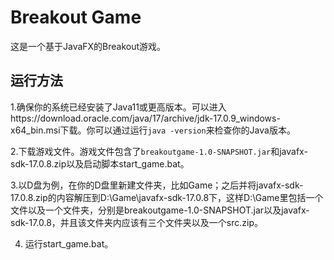 # Breakout Game

这是一个基于JavaFX的Breakout游戏。

## 运行方法

1.确保你的系统已经安装了Java11或更高版本。可以进入https://download.oracle.com/java/17/archive/jdk-17.0.9_windows-x64_bin.msi下载。你可以通过运行`java -version`来检查你的Java版本。

2.下载游戏文件。游戏文件包含了`breakoutgame-1.0-SNAPSHOT.jar`和javafx-sdk-17.0.8.zip以及启动脚本start_game.bat。

3.以D盘为例，在你的D盘里新建文件夹，比如Game；之后并将javafx-sdk-17.0.8.zip的内容解压到D:\Game\javafx-sdk-17.0.8下，这样D:\Game里包括一个文件以及一个文件夹，分别是breakoutgame-1.0-SNAPSHOT.jar以及javafx-sdk-17.0.8，并且该文件夹内应该有三个文件夹以及一个src.zip。

4. 运行start_game.bat。